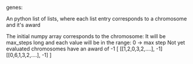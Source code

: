 genes:

An python list of lists, where each list entry corresponds to a chromosome and it's award

The initial numpy array corresponds to the chromosome: 
It will be max_steps long and each value will be in the range: 0 -> max step
Not yet evaluated chromosomes have an award of -1
[
    [[1,2,0,3,2,....], -1]
    [[0,6,1,3,2,....], -1]
]